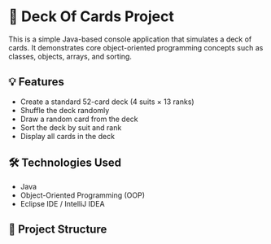 # 🎴 Deck Of Cards Project

This is a simple Java-based console application that simulates a deck of cards. It demonstrates core object-oriented programming concepts such as classes, objects, arrays, and sorting.

## 💡 Features

- Create a standard 52-card deck (4 suits × 13 ranks)
- Shuffle the deck randomly
- Draw a random card from the deck
- Sort the deck by suit and rank
- Display all cards in the deck

## 🛠 Technologies Used

- Java
- Object-Oriented Programming (OOP)
- Eclipse IDE / IntelliJ IDEA

## 📂 Project Structure

